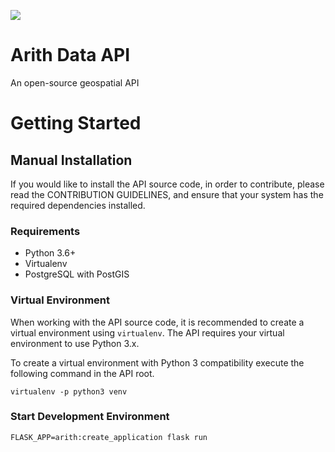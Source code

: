 [<img src="https://travis-ci.org/joshuapowell/arith.svg?branch=master" />](https://travis-ci.org/joshuapowell/arith)

# Arith Data API
An open-source geospatial API


# Getting Started

## Manual Installation
If you would like to install the API source code, in order to contribute,
please read the CONTRIBUTION GUIDELINES, and ensure that your system has the
required dependencies installed.

### Requirements

- Python 3.6+
- Virtualenv
- PostgreSQL with PostGIS

### Virtual Environment
When working with the API source code, it is recommended to create a virtual
environment using `virtualenv`. The API requires your virtual environment to
use Python 3.x.

To create a virtual environment with Python 3 compatibility execute the
following command in the API root.

```
virtualenv -p python3 venv
```

### Start Development Environment
```
FLASK_APP=arith:create_application flask run
```

